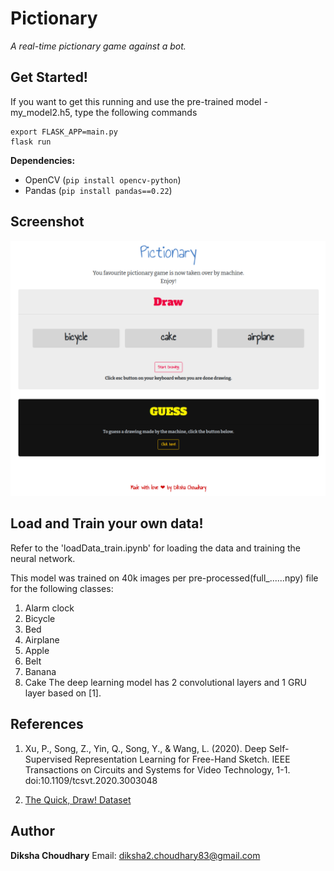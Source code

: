 # Pictionary
_A real-time pictionary game against a bot._

## Get Started!

If you want to get this running and use the pre-trained model - my_model2.h5, type the following commands
```shell
export FLASK_APP=main.py
flask run
```

**Dependencies:**
* OpenCV (`pip install opencv-python`)
* Pandas (`pip install pandas==0.22`)

## Screenshot
![HomePage Screenshot](./templates/home_page.png)

## Load and Train your own data!

Refer to the 'loadData_train.ipynb' for loading the data and training the neural network.

This model was trained on 40k images per pre-processed(full_......npy) file for the following classes:
1. Alarm clock
2. Bicycle
3. Bed
4. Airplane
5. Apple
6. Belt
7. Banana
8. Cake
The deep learning model has 2 convolutional layers and 1 GRU layer based on [1].

## References

1. Xu, P., Song, Z., Yin, Q., Song, Y., & Wang, L. (2020). Deep Self-Supervised Representation Learning for Free-Hand Sketch. IEEE Transactions on Circuits and Systems for Video Technology, 1-1. doi:10.1109/tcsvt.2020.3003048

2. [The Quick, Draw! Dataset](https://github.com/googlecreativelab/quickdraw-dataset)

## Author
**Diksha Choudhary**
Email: diksha2.choudhary83@gmail.com
